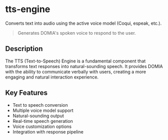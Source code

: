 # tts-engine

Converts text into audio using the active voice model (Coqui, espeak, etc.).

> Generates DOMIA's spoken voice to respond to the user.

## Description

The TTS (Text-to-Speech) Engine is a fundamental component that transforms text responses into natural-sounding speech. It provides DOMIA with the ability to communicate verbally with users, creating a more engaging and natural interaction experience.

## Key Features

- Text to speech conversion
- Multiple voice model support
- Natural-sounding output
- Real-time speech generation
- Voice customization options
- Integration with response pipeline
